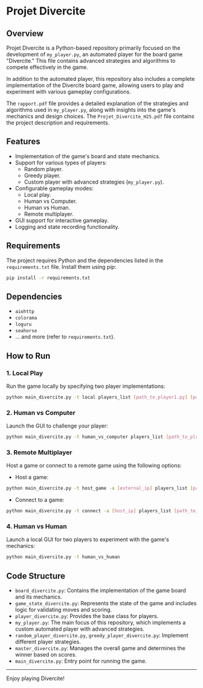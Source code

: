 # Projet Divercite

## Overview

Projet Divercite is a Python-based repository primarily focused on the development of `my_player.py`, an automated player for the board game "Divercite." This file contains advanced strategies and algorithms to compete effectively in the game. 

In addition to the automated player, this repository also includes a complete implementation of the Divercite board game, allowing users to play and experiment with various gameplay configurations.

The `rapport.pdf` file provides a detailed explanation of the strategies and algorithms used in `my_player.py`, along with insights into the game's mechanics and design choices.
The `Projet_Divercite_H25.pdf` file contains the project description and requirements.

## Features

- Implementation of the game's board and state mechanics.
- Support for various types of players:
  - Random player.
  - Greedy player.
  - Custom player with advanced strategies (`my_player.py`).
- Configurable gameplay modes:
  - Local play.
  - Human vs Computer.
  - Human vs Human.
  - Remote multiplayer.
- GUI support for interactive gameplay.
- Logging and state recording functionality.

## Requirements

The project requires Python and the dependencies listed in the `requirements.txt` file. Install them using pip:

```bash
pip install -r requirements.txt
```

## Dependencies

- `aiohttp`
- `colorama`
- `loguru`
- `seahorse`
- ... and more (refer to `requirements.txt`).

## How to Run

### 1. Local Play

Run the game locally by specifying two player implementations:

```bash
python main_divercite.py -t local players_list [path_to_player1.py] [path_to_player2.py]
```

### 2. Human vs Computer

Launch the GUI to challenge your player:

```bash
python main_divercite.py -t human_vs_computer players_list [path_to_player.py]
```

### 3. Remote Multiplayer

Host a game or connect to a remote game using the following options:

- Host a game:

```bash
python main_divercite.py -t host_game -a [external_ip] players_list [path_to_player.py]
```

- Connect to a game:

```bash
python main_divercite.py -t connect -a [host_ip] players_list [path_to_player.py]
```

### 4. Human vs Human

Launch a local GUI for two players to experiment with the game's mechanics:

```bash
python main_divercite.py -t human_vs_human
```

## Code Structure

- `board_divercite.py`: Contains the implementation of the game board and its mechanics.
- `game_state_divercite.py`: Represents the state of the game and includes logic for validating moves and scoring.
- `player_divercite.py`: Provides the base class for players.
- `my_player.py`: The main focus of this repository, which implements a custom automated player with advanced strategies.
- `random_player_divercite.py`, `greedy_player_divercite.py`: Implement different player strategies.
- `master_divercite.py`: Manages the overall game and determines the winner based on scores.
- `main_divercite.py`: Entry point for running the game.

---
Enjoy playing Divercite!
